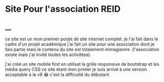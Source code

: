# Site Pour l'association REID

## __
 ce site est un mon premier porjet de site internet complet. je l'ai fait dans le cadre d'un projet académique 
 j'ai fait un site pour une association dont je fais partie mais le contenu du site est totalement immagianire. (l'association existe mais j'ai invité toutes les activitéss). 

 j'ai créé un site mobile first en utilisat la grille responsive de bootstrap et les média query CSS 
 ce site étant mon prmier je suis arrivé à une version acceptable à la v9 😂 c'est la difficulté du débutant 